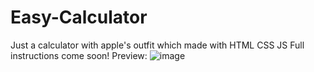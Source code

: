 # Easy-Calculator
Just a calculator with apple's outfit which made with HTML CSS JS 
Full instructions come soon!
Preview:
![image](https://github.com/KhoiKodeKK/Easy-Calculator/assets/125990450/00121012-8279-41a9-9e6f-613a10a692e2)

